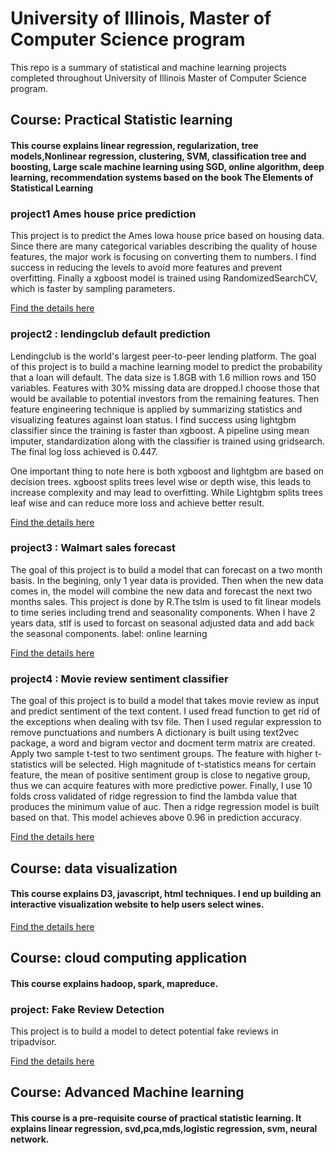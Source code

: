 # University of Illinois, Master of Computer Science program

This repo is a summary of statistical and machine learning projects completed throughout University of Illinois Master of Computer Science
program. 

## Course: Practical Statistic learning
#### This course explains linear regression, regularization, tree models,Nonlinear regression, clustering, SVM, classification tree and boosting, Large scale machine learning using SGD, online algorithm, deep learning, recommendation systems based on the book The Elements of Statistical Learning
### project1 Ames house price prediction 
This project is to predict the Ames Iowa house price based on housing data. Since there are many categorical variables describing the quality of house features, the major work is focusing on converting them to numbers. I find success in reducing the levels to avoid more
features and prevent overfitting. Finally a xgboost model is trained using RandomizedSearchCV, which is faster by sampling parameters.

[Find the details here](https://github.com/xgao0412/UIUC-MCS/tree/master/ames_house_price)

### project2 : lendingclub default prediction
Lendingclub is the world's largest peer-to-peer lending platform. The goal of this project is to build a machine learning model to predict 
the probability that a loan will default. The data size is 1.8GB with 1.6 million rows and 150 variables. Features with 30% missing data 
are dropped.I choose those that would be available to potential investors from the remaining features. Then feature engineering technique 
is applied by summarizing statistics and visualizing features against loan status. I find success using lightgbm classifier since the training is faster than xgboost. A pipeline using mean imputer, standardization along with the classifier is trained using gridsearch. The final log loss achieved is 0.447.

One important thing to note here is both xgboost and lightgbm are based on decision trees. xgboost splits trees level wise or depth wise, this leads to increase complexity and may lead to overfitting. While Lightgbm splits trees leaf wise and can reduce more loss and achieve better result.

[Find the details here](https://github.com/xgao0412/UIUC-MCS/tree/master/lendingclub)

### project3 : Walmart sales forecast
The goal of this project is to build a model that can forecast on a two month basis. In the begining, only 1 year data is provided. Then when the new data comes in, the model will combine the new data and forecast the next two months sales. This project is done by R.The tslm is used to fit linear models to time series including trend and seasonality components. When I have 2 years data, stlf is used to forcast on seasonal adjusted data and add back the seasonal components.
label: online learning

[Find the details here](https://github.com/xgao0412/UIUC-MCS/tree/master/walmart_sales)

### project4 : Movie review sentiment classifier
The goal of this project is to build a model that takes movie review as input and predict sentiment of the text content. I used fread function to get rid of the exceptions when dealing with tsv file. Then I used regular expression to remove punctuations and numbers
A dictionary is built using text2vec package, a word and bigram vector and docment term matrix are created. Apply two sample t-test to two sentiment groups. The feature with higher t-statistics will be selected. High magnitude of t-statistics means for certain feature, the mean of positive sentiment group is close to negative group, thus we can acquire features with more predictive power. Finally, I use 10 folds cross validated of ridge regression to find the lambda value that produces the minimum value of auc. Then a ridge regression model is built based on that. This model achieves above 0.96 in prediction accuracy.

[Find the details here](https://github.com/xgao0412/UIUC-MCS/tree/master/sentiment)

## Course: data visualization
#### This course explains D3, javascript, html techniques. I end up building an interactive visualization website to help users select wines.

[Find the details here](https://github.com/xgao0412/Wine_selection)

## Course: cloud computing application
#### This course explains hadoop, spark, mapreduce.
### project: Fake Review Detection
This project is to build a model to detect potential fake reviews in tripadvisor. 

[Find the details here](https://github.com/xgao0412/Fake_review_detection)

## Course: Advanced Machine learning
#### This course is a pre-requisite course of practical statistic learning. It explains linear regression, svd,pca,mds,logistic regression, svm, neural network.
